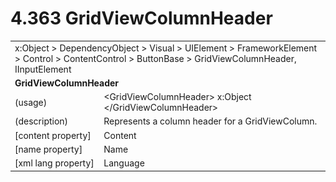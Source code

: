 <html dir="LTR" xmlns:mshelp="http://msdn.microsoft.com/mshelp" xmlns:ddue="http://ddue.schemas.microsoft.com/authoring/2003/5" xmlns:xlink="http://www.w3.org/1999/xlink" xmlns:tool="http://www.microsoft.com/tooltip">

<body>
 <input type="hidden" id="userDataCache" class="userDataStyle">
 <input type="hidden" id="hiddenScrollOffset">
 <img id="dropDownImage" style="display:none; height:0; width:0;" src="../local/drpdown.gif">
 <img id="dropDownHoverImage" style="display:none; height:0; width:0;" src="../local/drpdown_orange.gif">
 <img id="collapseImage" style="display:none; height:0; width:0;" src="../local/collapse.gif">
 <img id="expandImage" style="display:none; height:0; width:0;" src="../local/exp.gif">
 <img id="collapseAllImage" style="display:none; height:0; width:0;" src="../local/collall.gif">
 <img id="expandAllImage" style="display:none; height:0; width:0;" src="../local/expall.gif">
 <img id="copyImage" style="display:none; height:0; width:0;" src="../local/copycode.gif">
 <img id="copyHoverImage" style="display:none; height:0; width:0;" src="../local/copycodeHighlight.gif">
 <div id="header"><h1 class="heading">4.363 GridViewColumnHeader</h1></div>

 <div id="mainSection">
 <div id="mainBody">
 <div id="allHistory" class="saveHistory" onsave="saveAll()" onload="loadAll()"></div>
 <p xmlns:wsd="http://wsdev.schemas.microsoft.com/authoring/2008/2" xmlns:msxsl="urn:schemas-microsoft-com:xslt" xmlns:script="urn:script" xmlns:build="urn:build">
 </p>
 <div id="sectionSection0" class="section" name="collapseableSection">
 <content xmlns="http://ddue.schemas.microsoft.com/authoring/2003/5" xmlns:wsd="http://wsdev.schemas.microsoft.com/authoring/2008/2" xmlns:msxsl="urn:schemas-microsoft-com:xslt" xmlns:script="urn:script" xmlns:build="urn:build">
 </content>
 </div>
 <div id="sectionSection1" class="section" name="collapseableSection">
 <content xmlns="http://ddue.schemas.microsoft.com/authoring/2003/5" xmlns:wsd="http://wsdev.schemas.microsoft.com/authoring/2008/2" xmlns:msxsl="urn:schemas-microsoft-com:xslt" xmlns:script="urn:script" xmlns:build="urn:build">
 <table class="ProtocolAuthoredTable" xmlns="">
 <tr><td colspan="2">
<mshelp:link keywords="c0d383e4-fcdb-4546-a06b-81c262fe2a5e" tabindex="0">x:Object</mshelp:link> &gt; <mshelp:link keywords="44a6e58f-41e0-4602-b1d2-75a9b44a5acb" tabindex="0">DependencyObject</mshelp:link> &gt; <mshelp:link keywords="82181055-95e9-48f6-8418-1382babf6875" tabindex="0">Visual</mshelp:link> &gt; <mshelp:link keywords="5056f552-62cc-4de5-b7eb-180ebad72633" tabindex="0">UIElement</mshelp:link> &gt; <mshelp:link keywords="f80d4df2-08f5-4cbb-9a5e-f99fab120062" tabindex="0">FrameworkElement</mshelp:link> &gt; <mshelp:link keywords="c7bf5d44-7bf3-43b8-b6ae-b6cbc0ac8a44" tabindex="0">Control</mshelp:link> &gt; <mshelp:link keywords="8d54d2b9-6723-4653-98a4-e23b9ed482bf" tabindex="0">ContentControl</mshelp:link> &gt; <mshelp:link keywords="d5af5426-20dc-421b-b673-bda0125f8fb3" tabindex="0">ButtonBase</mshelp:link> &gt; <mshelp:link keywords="bf585269-af83-4145-8a16-b13fdbe423b2" tabindex="0">GridViewColumnHeader</mshelp:link>, <mshelp:link keywords="1ee43d58-7eb2-43cc-a23e-03101c2a1ef0" tabindex="0">IInputElement</mshelp:link> </td>
 </tr>
 <tr><td colspan="2">
 <b>GridViewColumnHeader</b> </td>
 </tr>
 <tr><td><div class="indent0">(usage)</div></td>
 <td>&lt;GridViewColumnHeader&gt; <mshelp:link keywords="c0d383e4-fcdb-4546-a06b-81c262fe2a5e" tabindex="0">x:Object</mshelp:link> &lt;/GridViewColumnHeader&gt;</td>
 </tr>
 <tr><td><div class="indent0">(description)</div></td>
 <td>Represents a column header for a GridViewColumn.</td>
 </tr>
 <tr><td><div class="indent0">[content property]</div></td>
 <td><mshelp:link keywords="8d54d2b9-6723-4653-98a4-e23b9ed482bf" tabindex="0">Content</mshelp:link></td>
 </tr>
 <tr><td><div class="indent0">[name property]</div></td>
 <td><mshelp:link keywords="f80d4df2-08f5-4cbb-9a5e-f99fab120062" tabindex="0">Name</mshelp:link></td>
 </tr>
 <tr><td><div class="indent0">[xml lang property]</div></td>
 <td><mshelp:link keywords="f80d4df2-08f5-4cbb-9a5e-f99fab120062" tabindex="0">Language</mshelp:link></td>
 </tr>
</table>
 </content>
 </div>
 <!--[if gte IE 5]>
 <tool:tip element="languageFilterToolTip" avoidmouse="false"/>
 <![endif]-->
 </div>
 <a name="feedback"></a><span></span>
 </div>
</body></html>
